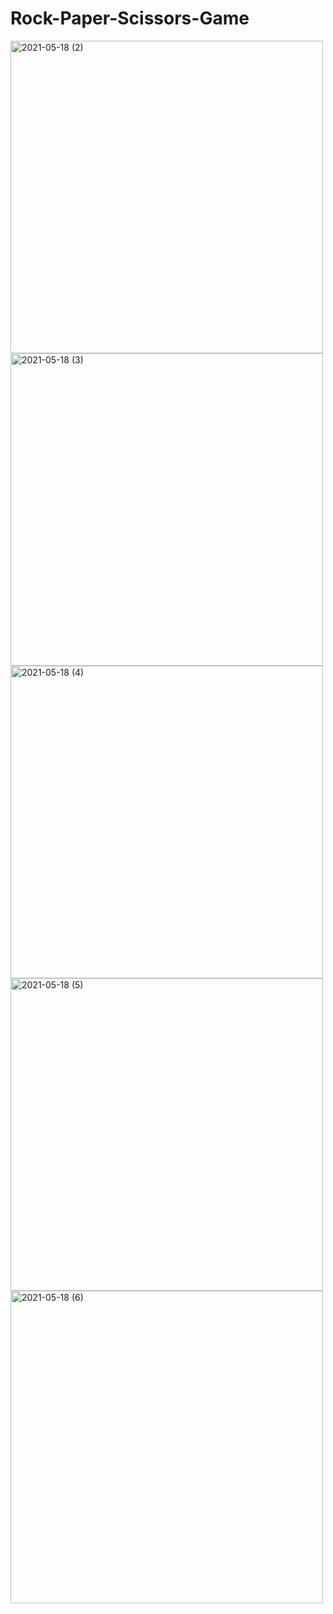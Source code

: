 # Rock-Paper-Scissors-Game

<img width="500" alt="2021-05-18 (2)" src="https://user-images.githubusercontent.com/69964629/118646872-5f194580-b7fe-11eb-8698-db85af9a0cd0.png">
<img width="500" alt="2021-05-18 (3)" src="https://user-images.githubusercontent.com/69964629/118646910-66d8ea00-b7fe-11eb-93bc-d2fef3ee5505.png">
<img width="500" alt="2021-05-18 (4)" src="https://user-images.githubusercontent.com/69964629/118646975-77896000-b7fe-11eb-922b-b7f373f51ead.png">
<img width="500" alt="2021-05-18 (5)" src="https://user-images.githubusercontent.com/69964629/118647007-7f490480-b7fe-11eb-89d1-ea2024773e1e.png">
<img width="500" alt="2021-05-18 (6)" src="https://user-images.githubusercontent.com/69964629/118647158-a7386800-b7fe-11eb-9363-e8f2359ee105.png">
